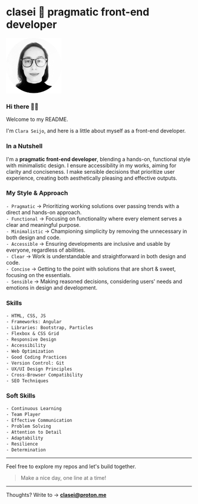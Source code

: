 # clasei 🚀 pragmatic front-end developer

[<img src="cla_sei_profile_pic_bw_circle.png" alt="clasei profile pic" width="150"/>](https://github.com/clasei/)

### Hi there 👋🏾 

Welcome to my README.

I'm ```Clara Seijo```, and here is a little about myself as a front-end developer.

### In a Nutshell

I'm a **pragmatic front-end developer**, blending a hands-on, functional style with minimalistic design. I ensure accessibility in my works, aiming for clarity and conciseness. I make sensible decisions that prioritize user experience, creating both aesthetically pleasing and effective outputs.

### My Style & Approach


```- Pragmatic``` 
  → Prioritizing working solutions over passing trends with a direct and hands-on approach.          
```- Functional``` 
  → Focusing on functionality where every element serves a clear and meaningful purpose.             
```- Minimalistic``` 
  → Championing simplicity by removing the unnecessary in both design and code.                   
```- Accessible``` 
  → Ensuring developments are inclusive and usable by everyone, regardless of abilities.            
```- Clear``` 
  → Work is understandable and straightforward in both design and code.                              
```- Concise``` 
→ Getting to the point with solutions that are short & sweet, focusing on the essentials.         
```- Sensible``` 
  → Making reasoned decisions, considering users' needs and emotions in design and development.     


### Skills

```
- HTML, CSS, JS
- Frameworks: Angular
- Libraries: Bootstrap, Particles
- Flexbox & CSS Grid
- Responsive Design
- Accessibility
- Web Optimization
- Good Coding Practices
- Version Control: Git
- UX/UI Design Principles
- Cross-Browser Compatibility
- SEO Techniques
```

### Soft Skills

```
- Continuous Learning
- Team Player
- Effective Communication
- Problem Solving
- Attention to Detail
- Adaptability
- Resilience
- Determination
```

---

Feel free to explore my repos and let's build together. 

> Make a nice day, one line at a time!

---

Thoughts? Write to → [**clasei@proton.me**](mailto:clasei@proton.me)
